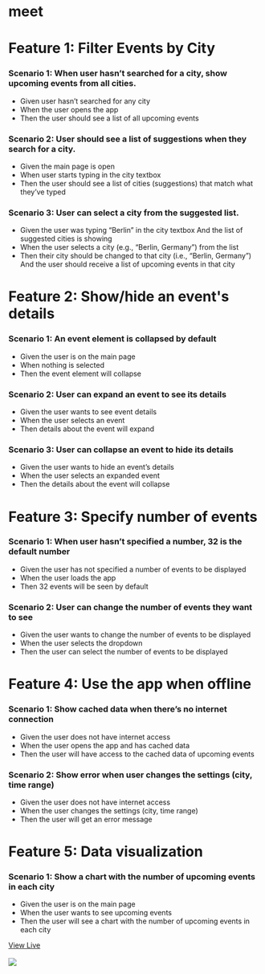 # meet
 
<h1>Feature 1: Filter Events by City</h1>

<h3>Scenario 1: When user hasn’t searched for a city, show upcoming events from all cities.</h3>
<ul>
<li>Given user hasn’t searched for any city</li>
<li>When the user opens the app</li>
<li>Then the user should see a list of all upcoming events</li>
</ul>

<h3>Scenario 2: User should see a list of suggestions when they search for a city.</h3>
<ul>
<li>Given the main page is open</li>
<li>When user starts typing in the city textbox</li>
<li>Then the user should see a list of cities (suggestions) that match what they’ve typed</li>
</ul>

<h3>Scenario 3: User can select a city from the suggested list.</h3>
<ul>
<li>Given the user was typing “Berlin” in the city textbox
And the list of suggested cities is showing</li>
<li>When the user selects a city (e.g., “Berlin, Germany”) from the list</li>
<li>Then their city should be changed to that city (i.e., “Berlin, Germany”)
And the user should receive a list of upcoming events in that city</li>
</ul>

<h1>Feature 2: Show/hide an event's details</h1>
	
<h3>Scenario 1: An event element is collapsed by default</h3>
<ul>
<li>Given the user is on the main page</li>
<li>When nothing is selected</li>
<li>Then the event element will collapse</li>
</ul>

<h3>Scenario 2: User can expand an event to see its details</h3>
<ul>
<li>Given the user wants to see event details</li>
<li>When the user selects an event</li>
<li>Then details about the event will expand</li>
</ul>
 
<h3>Scenario 3: User can collapse an event to hide its details</h3>
<ul>
<li>Given the user wants to hide an event’s details</li>
<li>When the user selects an expanded event</li>
<li>Then the details about the event will collapse</li>
</ul>
   
<h1>Feature 3: Specify number of events</h1>
   
<h3>Scenario 1: When user hasn’t specified a number, 32 is the default number</h3>
<ul>
<li>Given the user has not specified a number of events to be displayed</li>
<li>When the user loads the app</li>
<li>Then 32 events will be seen by default</li>
</ul>
   
<h3>Scenario 2: User can change the number of events they want to see</h3>
<ul>
<li>Given the user wants to change the number of events to be displayed</li>
<li>When the user selects the dropdown</li>
<li>Then the user can select the number of events to be displayed</li>
</ul>
     
<h1>Feature 4: Use the app when offline</h1>
     
<h3>Scenario 1: Show cached data when there’s no internet connection</h3>
<ul>     
<li>Given the user does not have internet access</li>
<li>When the user opens the app and has cached data</li>
<li>Then the user will have access to the cached data of upcoming events</li>
</ul>
    
<h3>Scenario 2: Show error when user changes the settings (city, time range)</h3>
<ul>    
<li>Given the user does not have internet access</li>
<li>When the user changes the settings (city, time range)</li>
<li>Then the user will get an error message</li>
</ul>
     
<h1>Feature 5: Data visualization</h1>
     
<h3>Scenario 1: Show a chart with the number of upcoming events in each city</h3>
<ul>     
<li>Given the user is on the main page</li>
<li>When the user wants to see upcoming events</li>
<li>Then the user will see a chart with the number of upcoming events in each city</li>
</ul>
<a href="https://sarahschuller.github.io/meet/" target="blank">View Live</a>
<br><br>
<img src="https://user-images.githubusercontent.com/93050611/160255685-8b04625a-3937-4109-a30a-20d40c0ab1cf.png">
